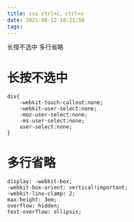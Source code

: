 ```yaml
---
title: css ctrl+c、ctrl+v
date: 2021-08-12 18:21:58
tags:
---
```


长按不选中 多行省略


<!--more-->

# 长按不选中


```
div{
    -webkit-touch-callout:none; 
    -webkit-user-select:none; 
    -moz-user-select:none; 
    -ms-user-select:none; 
    user-select:none; 
}
```
# 多行省略

```
display: -webkit-box;
-webkit-box-orient: vertical!important;
-webkit-line-clamp: 2;
max-height: 3em;
overflow: hidden;
text-overflow: ellipsis;
```

